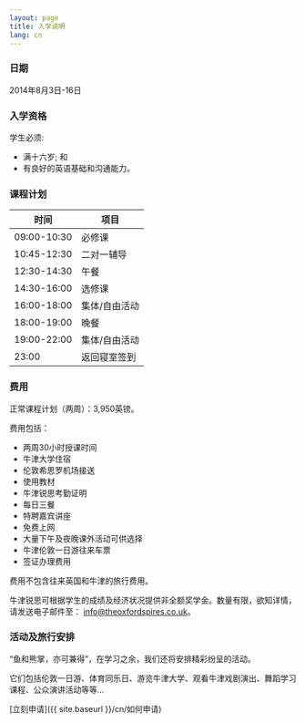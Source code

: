 ```yaml
---
layout: page
title: 入学说明
lang: cn
---
```


### 日期

2014年8月3日-16日

### 入学资格

学生必须:

- 满十六岁; 和
- 有良好的英语基础和沟通能力。

### 课程计划

|时间       |项目                           |
|-----------|-------------------------------|
|09:00-10:30|必修课                         |
|10:45-12:30|二对一辅导                     |
|12:30-14:30|午餐                           |
|14:30-16:00|选修课                         |
|16:00-18:00|集体/自由活动                  |
|18:00-19:00|晚餐                           |
|19:00-22:00|集体/自由活动                  |
|23:00      |返回寝室签到                   |

### 费用

正常课程计划（两周）：3,950英镑。

费用包括：

- 两周30小时授课时间
- 牛津大学住宿
- 伦敦希思罗机场接送
- 使用教材
- 牛津锐思考勤证明
- 每日三餐
- 特聘嘉宾讲座
- 免费上网
- 大量下午及夜晚课外活动可供选择
- 牛津伦敦一日游往来车票
- 签证办理费用


<p class="message">
费用不包含往来英国和牛津的旅行费用。
</p>

牛津锐思可根据学生的成绩及经济状况提供非全额奖学金。数量有限，欲知详情，请发送电子邮件至： [info@theoxfordspires.co.uk](mailto:info@theoxfordspires.co.uk)。

### 活动及旅行安排

“鱼和熊掌，亦可兼得”，在学习之余，我们还将安排精彩纷呈的活动。

它们包括伦敦一日游、体育同乐日、游览牛津大学、观看牛津戏剧演出、舞蹈学习课程、公众演讲活动等等…


[立刻申请]({{ site.baseurl }}/cn/如何申请)
